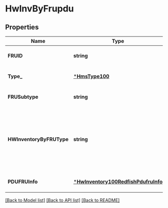 # HwInvByFrupdu

## Properties
Name | Type | Description | Notes
------------ | ------------- | ------------- | -------------
**FRUID** | **string** |  | [optional] [default to null]
**Type_** | [***HmsType100**](HMSType.1.0.0.md) |  | [optional] [default to null]
**FRUSubtype** | **string** | TBD. | [optional] [default to null]
**HWInventoryByFRUType** | **string** | This is used as a discriminator to determine the additional HMS-type specific subtype that is returned. | [default to null]
**PDUFRUInfo** | [***HwInventory100RedfishPdufruInfo**](HWInventory.1.0.0_RedfishPDUFRUInfo.md) |  | [optional] [default to null]

[[Back to Model list]](../README.md#documentation-for-models) [[Back to API list]](../README.md#documentation-for-api-endpoints) [[Back to README]](../README.md)

